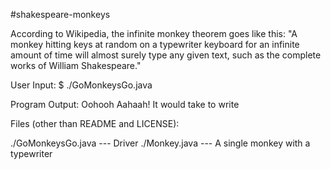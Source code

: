 #shakespeare-monkeys

According to Wikipedia, the infinite monkey theorem goes like this: "A monkey
hitting keys at random on a typewriter keyboard for an infinite amount of
time will almost surely type any given text, such as the complete works of
William Shakespeare."

User Input:
$ ./GoMonkeysGo.java <shakespearetext> <numberofmonkeys>

Program Output:
Oohooh Aahaah! It would take <numberofmonkeys> <time> to write <shakespearetext>

Files (other than README and LICENSE):

./GoMonkeysGo.java --- Driver
./Monkey.java --- A single monkey with a typewriter
